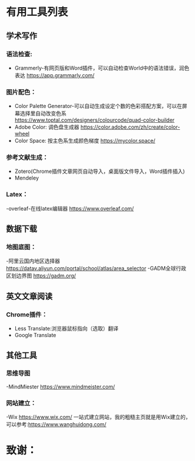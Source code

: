# 有用工具列表

## 学术写作
### 语法检查:
- Grammerly-有网页版和Word插件，可以自动检查World中的语法错误，润色表达
  <https://app.grammarly.com/>

### 图片配色：
- Color Palette Generator-可以自动生成设定个数的色彩搭配方案，可以在屏幕选择里自动改变色系
  <https://www.toptal.com/designers/colourcode/quad-color-builder>
- Adobe Color: 调色盘生成器
  <https://color.adobe.com/zh/create/color-wheel>
- Color Space: 按主色系生成颜色梯度
  <https://mycolor.space/>

### 参考文献生成：
- Zotero(Chrome插件文章网页自动导入，桌面版文件导入，Word插件插入)
- Mendeley
### Latex：
-overleaf-在线latex编辑器
 <https://www.overleaf.com/>

## 数据下载
### 地图底图：
-阿里云国内地区选择器 
<https://datav.aliyun.com/portal/school/atlas/area_selector>
-GADM全球行政区划边界图 
<https://gadm.org/>

## 英文文章阅读
### Chrome插件：
- Less Translate:浏览器鼠标指向（选取）翻译
- Google Translate

## 其他工具
### 思维导图
-MindMiester
<https://www.mindmeister.com/>
### 网站建立：
-Wix 
<https://www.wix.com/>
 一站式建立网站，我的粗糙主页就是用Wix建立的，可以参考:<https://www.wanghuidong.com/>

# 致谢：
